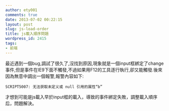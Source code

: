 ```yaml
---
author: ety001
comments: true
date: 2013-07-02 00:22:15
layout: post
slug: js-load-order
title: js載入順序問題
wordpress_id: 2415
tags:
- 前端
---
```


最近遇到一個bug,調試了很久了,沒找到原因,現象就是一個input框綁定了change事件,但是事件在IE9下面不觸發,不過如果用F12的工具逐行執行,卻又能觸發.後來因為無意中調出一個報警,報警內容如下:



    SCRIPT5007: 无法获取未定义或 null 引用的属性“b”



才想到可能是js載入早於input框的載入，導致的事件綁定失敗，調整載入順序后，問題解決。


